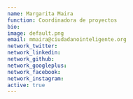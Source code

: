 ```yaml
---
name: Margarita Maira
function: Coordinadora de proyectos
bio: 
image: default.png
email: mmaira@ciudadanointeligente.org
network_twitter: 
network_linkedin: 
network_github: 
network_googleplus:
network_facebook:
network_instagram:
active: true
---
```

